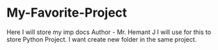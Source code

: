 # My-Favorite-Project
Here I will store my imp docs
Author - Mr. Hemant J
I will use for this to store Python Project.
I want create new folder in the same project.
